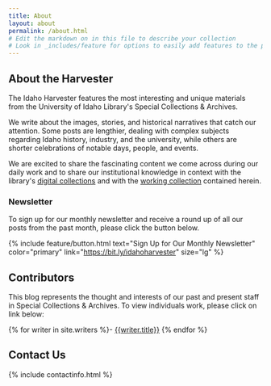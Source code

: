 ```yaml
---
title: About
layout: about
permalink: /about.html
# Edit the markdown on in this file to describe your collection
# Look in _includes/feature for options to easily add features to the page
---
```



## About the Harvester

The Idaho Harvester features the most interesting and unique materials from the University of Idaho Library's Special Collections & Archives. 

We write about the images, stories, and historical narratives that catch our attention. Some posts are lengthier, dealing with complex subjects regarding Idaho history, industry, and the university, while others are shorter celebrations of notable days, people, and events. 

We are excited to share the fascinating content we come across during our daily work and to share our institutional knowledge in context with the library's [digital collections](https://www.lib.uidaho.edu/digital/) and with the [working collection](/collection/browse.html) contained herein.   

### Newsletter

To sign up for our monthly newsletter and receive a round up of all our posts from the past month, please click the button below. 

{% include feature/button.html text="Sign Up for Our Monthly Newsletter" color="primary" link="https://bit.ly/idahoharvester" size="lg" %}

## Contributors

This blog represents the thought and interests of our past and present staff in Special Collections & Archives. To view individuals work, please click on link below: 

{% for writer in site.writers %}- [{{writer.title}}]({{writer.permalink}})
{% endfor %}

## Contact Us

{% include contactinfo.html %}